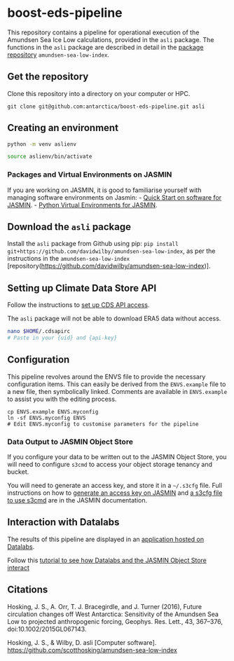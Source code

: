 # boost-eds-pipeline
This repository contains a pipeline for operational execution of the Amundsen Sea Ice Low calculations, provided in the `asli` package. The functions in the `asli` package are described in detail in the [package repository](https://github.com/davidwilby/amundsen-sea-low-index) `amundsen-sea-low-index`.

## Get the repository
Clone this repository into a directory on your computer or HPC.
```
git clone git@github.com:antarctica/boost-eds-pipeline.git asli
```

## Creating an environment
```bash
python -m venv aslienv

source aslienv/bin/activate
```

### Packages and Virtual Environments on JASMIN
If you are working on JASMIN, it is good to familiarise yourself with managing software environments on Jasmin:
    - [Quick Start on software for JASMIN](https://help.jasmin.ac.uk/docs/software-on-jasmin/quickstart-software-envs/).
    - [Python Virtual Environments for JASMIN](https://help.jasmin.ac.uk/docs/software-on-jasmin/python-virtual-environments/).

## Download the `asli` package
Install the `asli` package from Github using pip: `pip install git+https://github.com/davidwilby/amundsen-sea-low-index`, as per the instructions in the `amundsen-sea-low-index` [repository(https://github.com/davidwilby/amundsen-sea-low-index)].

## Setting up Climate Data Store API
Follow the instructions to [set up CDS API access](https://cds.climate.copernicus.eu/api-how-to).

The `asli` package will not be able to download ERA5 data without access.
```bash
nano $HOME/.cdsapirc
# Paste in your {uid} and {api-key} 
```

## Configuration
This pipeline revolves around the ENVS file to provide the necessary configuration items. This can easily be derived from the `ENVS.example` file to a new file, then symbolically linked. Comments are available in `ENVS.example` to assist you with the editing process.
```
cp ENVS.example ENVS.myconfig
ln -sf ENVS.myconfig ENVS
# Edit ENVS.myconfig to customise parameters for the pipeline
```

### Data Output to JASMIN Object Store
If you configure your data to be written out to the JASMIN Object Store, you will need to configure `s3cmd` to access your object storage tenancy and bucket.

You will need to generate an access key, and store it in a `~/.s3cfg` file. Full instructions on how to [generate an access key on JASMIN](https://help.jasmin.ac.uk/docs/short-term-project-storage/using-the-jasmin-object-store/#creating-an-access-key-and-secret) and [a s3cfg file to use s3cmd](https://help.jasmin.ac.uk/docs/short-term-project-storage/using-the-jasmin-object-store/#using-s3cmd) are in the JASMIN documentation.

## Interaction with Datalabs
The results of this pipeline are displayed in an [application hosted on Datalabs](https://ditbas-asliapp.datalabs.ceh.ac.uk/).

Follow this [tutorial to see how Datalabs and the JASMIN Object Store interact](https://github.com/NERC-CEH/object_store_tutorial/tree/main)

## Citations
Hosking, J. S., A. Orr, T. J. Bracegirdle, and J. Turner (2016), Future circulation changes off West Antarctica: Sensitivity of the Amundsen Sea Low to projected anthropogenic forcing, Geophys. Res. Lett., 43, 367–376, doi:10.1002/2015GL067143.

Hosking, J. S., & Wilby, D. asli [Computer software]. https://github.com/scotthosking/amundsen-sea-low-index